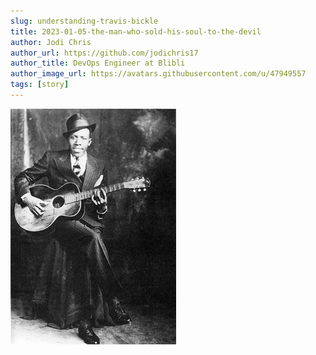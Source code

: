 ```yaml
---
slug: understanding-travis-bickle
title: 2023-01-05-the-man-who-sold-his-soul-to-the-devil
author: Jodi Chris
author_url: https://github.com/jodichris17
author_title: DevOps Engineer at Blibli
author_image_url: https://avatars.githubusercontent.com/u/47949557
tags: [story]
---
```


![robert johnson](img/robert-johnson.png)